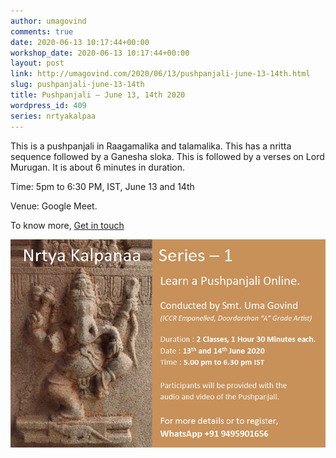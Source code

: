 ```yaml
---
author: umagovind
comments: true
date: 2020-06-13 10:17:44+00:00
workshop_date: 2020-06-13 10:17:44+00:00
layout: post
link: http://umagovind.com/2020/06/13/pushpanjali-june-13-14th.html
slug: pushpanjali-june-13-14th
title: Pushpanjali – June 13, 14th 2020
wordpress_id: 409
series: nrtyakalpaa
---
```


This is a pushpanjali in Raagamalika and talamalika. This has a nritta sequence followed by a Ganesha sloka. This is followed by a verses on Lord Murugan. It is about 6 minutes in duration.

Time: 5pm to 6:30 PM, IST, June 13 and 14th

Venue:  Google Meet.

To know more, [Get in touch](/contact)

![](/assets/images/pushpanjali-2-1.jpeg)
